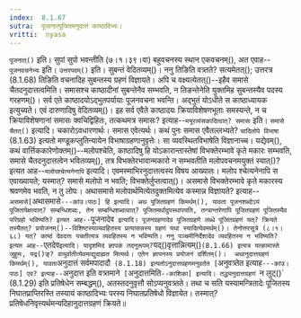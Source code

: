 ```yaml
---
index:  8.1.67
sutra:  पूजानात्पूजितमनुदात्तं काष्ठादिभ्यः।
vritti:  nyasa
---
```


`पूजनात्()` इति। सुपां सुपो भवन्तीति (७।१।३९।वा) बहुवचनस्य स्थान एकवचनम्(), अत एवाह--`पूजनवचनेभ्यः` इति। `उत्तरपदम्()` इति। सुबन्तं वेदितव्यम्()। ननु तिङिति वत्र्तते? सत्यमेतत्(); उत्तरत्र (8.1.68) तिङिति वचनादिह सुबन्तस्य ग्रहणं विज्ञायते। अपि च वक्ष्यत्येतत्()--इहैव समासे चैतदनुदात्तत्वमिति। समासश्च काष्ठादीनां सुबन्तेनैव सम्भवति, न तिङन्तेनेति युक्तमिह सुबन्तस्यैव पदस्य गरहणम्()। सर्व एते काष्ठादयोऽद्भुतपर्यायाः पूजनवचना भवन्ति। अद्भुतं योऽधीते स काष्ठाध्यायक इत्युच्यते। एवं दारुणादिषु वेदितव्यम्()। 
इह सर्व एवैते काष्ठादयः क्रियाविशेषणभूताः समस्यन्ते, न च क्रियाविशेषणानां समासः क्वचिद्विहितः, तत्कथमत्र समासः? इत्याह--`मयूरव्यंसकादित्वात्? समासः` इति। `समासे चैतत्()` इत्यादि। चकारोऽवधारणार्थः। समास एवेत्यर्थः। कथं पुनः समास एवैतल्लभ्यते? `चादिलोपे विभाषा` (8.1.63) इत्यतो मण्डूकप्लुतिन्यायेन विभाषाग्रहणानुवृत्तेः। सा व्यवस्थितविभाषेति विज्ञानाच्च। 
यद्येवम्(), कथं वार्त्तिककारेणोक्तम्()--मलोपश्चेति, काष्ठादिषु हि योऽकारान्तास्तेषां विभक्तेरम्भावे कृते मकारः सम्भवति, समासे चैतदनुदात्तत्वेन भवितव्यम्(), तत्र विभक्तेरभावान्मकारो न सम्भवतीति मलोपवचनमयुक्तं स्यात्()? इत्यत आह--`मलोपश्चेत्यनेनापि` इत्यादि। एवमस्माभिरनुदात्तत्वस्य विषय आख्यातः। मलोप श्चेत्यनेनापि स एवाख्यायते; यस्मात्? समासे मलोपो न भवति; विभक्तेर्लुप्तत्वात्()। असमासे विभक्तेरम्भावे कृते मकारस्य श्रवणमेव भवति, न तु लोपः। 
अथासमासे मलोपार्थमित्येतदुक्तमित्येव कस्मान्न विज्ञायते? इत्याह--`असमासे[`अथासमासे`---कांउ।पाठः] हि इत्यादि।
अथ पूजितग्रहणं किमर्थम्(), यावता पूजनशब्दोऽयं पूजितापेक्षत्वात्? सम्बन्धिशब्दः, तेन सम्बन्धिशब्दत्वात्? पूजितमर्थादुपस्थापयति, तन्त्रान्तरेणापि पूजितग्रहणं पूजितस्यैव परिग्रहो भविष्यति? इत्यत आह--`पूजनादेव` इत्यादि। पूजनग्रहणादेव पूजितग्रहणे लब्धे पूजितग्रहणं यत्? क्रियते तस्यैतत्? प्रयोजनम्()--विशिष्टस्याव्यवहितस्य प्रत्यासन्नस्य ग्रहणं यथा स्यादित्येवमर्थम्()। तेनोत्तरसूत्रे (८।१।६८) यत्? काष्ठं देवदत्तः पचतीत्यत्र व्यवहितस्य न भविष्यति। ननु पञ्चमीनिर्देशादेव व्यवहितस्य न भविष्यति? इत्यत आह--`एतदेव` इत्यादि। यादृशमिदं ज्ञापकं तदनुरूपम्? `यद्()वृत्तान्नित्यम्()` (8.1.66) इत्यत्र यत्कामास्ते जुहुमः, यद्र()ङ्? वायुर्वातीत्येवमाद्युदाह्मत मित्यर्थः। एतेन ज्ञापनस्य प्रयोजनं दर्शितम्()। 
अथानुदात्तग्रहणं किमर्थम्(), यावता `अनुदात्तं सर्वमपादादौ` (8.1.18) इत्यतोऽनुदात्तग्रहणमनुवर्तत [`अनुवत्र्तेत इत्याह`---कांउ।पाठः] एव? इत्याह--`अनुदात्त इति वत्र्तमाने` [`अनुदात्तमिति`--काशिका] इत्यादि। तद्ध्यनुदात्तग्रहणं `न लुट्()` (8.1.29) इति प्रतिषेधेन सम्बद्धम्(), अतस्तदनुवृत्तौ सोऽप्यनुवत्र्तते। तथा च सति यस्यामन्त्रितादेः पूजितस्य निघातप्राप्तिरस्ति तस्यायं काष्ठादिभ्यः परस्य निघातप्रतिषेधो विज्ञायेत। तस्मात्? प्रतिषेधनिवृत्त्यर्थमन्यदिहानुदात्तग्रहणं क्रियते॥
